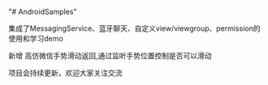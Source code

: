 "# AndroidSamples" 

集成了MessagingService、蓝牙聊天、自定义view/viewgroup、permission的使用和学习demo

新增  高仿微信手势滑动返回,通过监听手势位置控制是否可以滑动

项目会持续更新，欢迎大家关注交流
